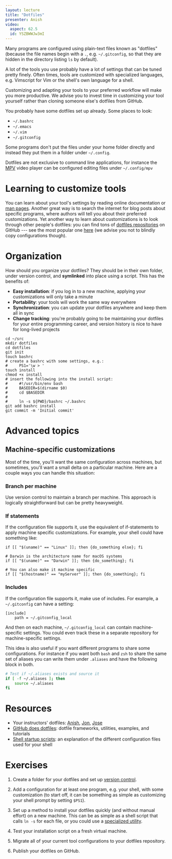 ```yaml
---
layout: lecture
title: "Dotfiles"
presenter: Anish
video:
  aspect: 62.5
  id: YSZBWWJw3mI
---
```


Many programs are configured using plain-text files known as "dotfiles"
(because the file names begin with a `.`, e.g. `~/.gitconfig`, so that they are
hidden in the directory listing `ls` by default).

A lot of the tools you use probably have a lot of settings that can be tuned
pretty finely. Often times, tools are customized with specialized languages,
e.g. Vimscript for Vim or the shell's own language for a shell.

Customizing and adapting your tools to your preferred workflow will make you
more productive. We advise you to invest time in customizing your tool yourself
rather than cloning someone else's dotfiles from GitHub.

You probably have some dotfiles set up already. Some places to look:

- `~/.bashrc`
- `~/.emacs`
- `~/.vim`
- `~/.gitconfig`

Some programs don't put the files under your home folder directly and instead they put them in a folder under `~/.config`.

Dotfiles are not exclusive to command line applications, for instance the [MPV](https://mpv.io/) video player can be configured editing files under `~/.config/mpv`

# Learning to customize tools

You can learn about your tool's settings by reading online documentation or
[man pages](https://en.wikipedia.org/wiki/Man_page). Another great way is to
search the internet for blog posts about specific programs, where authors will
tell you about their preferred customizations. Yet another way to learn about
customizations is to look through other people's dotfiles: you can find tons of
[dotfiles
repositories](https://github.com/search?o=desc&q=dotfiles&s=stars&type=Repositories)
on GitHub --- see the most popular one
[here](https://github.com/mathiasbynens/dotfiles) (we advise you not to blindly
copy configurations though).

# Organization

How should you organize your dotfiles? They should be in their own folder,
under version control, and **symlinked** into place using a script. This has
the benefits of:

- **Easy installation**: if you log in to a new machine, applying your
customizations will only take a minute
- **Portability**: your tools will work the same way everywhere
- **Synchronization**: you can update your dotfiles anywhere and keep them all
in sync
- **Change tracking**: you're probably going to be maintaining your dotfiles
for your entire programming career, and version history is nice to have for
long-lived projects

```shell
cd ~/src
mkdir dotfiles
cd dotfiles
git init
touch bashrc
# create a bashrc with some settings, e.g.:
#     PS1='\w > '
touch install
chmod +x install
# insert the following into the install script:
#     #!/usr/bin/env bash
#     BASEDIR=$(dirname $0)
#     cd $BASEDIR
#
#     ln -s ${PWD}/bashrc ~/.bashrc
git add bashrc install
git commit -m 'Initial commit'
```

# Advanced topics

## Machine-specific customizations

Most of the time, you'll want the same configuration across machines, but
sometimes, you'll want a small delta on a particular machine. Here are a couple
ways you can handle this situation:

### Branch per machine

Use version control to maintain a branch per machine. This approach is
logically straightforward but can be pretty heavyweight.

### If statements

If the configuration file supports it, use the equivalent of if-statements to
apply machine specific customizations. For example, your shell could have something
like:

```shell
if [[ "$(uname)" == "Linux" ]]; then {do_something else}; fi

# Darwin is the architecture name for macOS systems
if [[ "$(uname)" == "Darwin" ]]; then {do_something}; fi

# You can also make it machine specific
if [[ "$(hostname)" == "myServer" ]]; then {do_something}; fi
```

### Includes

If the configuration file supports it, make use of includes. For example,
a `~/.gitconfig` can have a setting:

```
[include]
    path = ~/.gitconfig_local
```

And then on each machine, `~/.gitconfig_local` can contain machine-specific
settings. You could even track these in a separate repository for
machine-specific settings.

This idea is also useful if you want different programs to share some configurations. For instance if you want both `bash` and `zsh` to share the same set of aliases you can write them under `.aliases` and have the following block in both.

```bash
# Test if ~/.aliases exists and source it
if [ -f ~/.aliases ]; then
    source ~/.aliases
fi
```

# Resources

- Your instructors' dotfiles:
  [Anish](https://github.com/anishathalye/dotfiles),
  [Jon](https://github.com/jonhoo/configs),
  [Jose](https://github.com/jjgo/dotfiles)
- [GitHub does dotfiles](http://dotfiles.github.io/): dotfile frameworks,
utilities, examples, and tutorials
- [Shell startup
  scripts](https://blog.flowblok.id.au/2013-02/shell-startup-scripts.html): an
  explanation of the different configuration files used for your shell

# Exercises

1. Create a folder for your dotfiles and set up [version control](version-control.md).

1. Add a configuration for at least one program, e.g. your shell, with some
   customization (to start off, it can be something as simple as customizing
   your shell prompt by setting `$PS1`).

2. Set up a method to install your dotfiles quickly (and without manual effort)
   on a new machine. This can be as simple as a shell script that calls `ln -s`
   for each file, or you could use a [specialized
   utility](http://dotfiles.github.io/utilities/).

3. Test your installation script on a fresh virtual machine.

4. Migrate all of your current tool configurations to your dotfiles repository.

5. Publish your dotfiles on GitHub.
